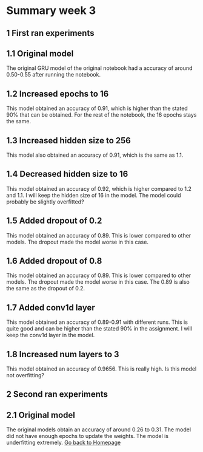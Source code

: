 # Summary week 3

## 1 First ran experiments
## 1.1 Original model

The original GRU model of the original notebook had a accuracy of around 0.50-0.55 after running the notebook.

## 1.2 Increased epochs to 16

This model obtained an accuracy of 0.91, which is higher than the stated 90% that can be obtained. For the rest of the notebook, the 16 epochs stays the same.

## 1.3 Increased hidden size to 256

This model also obtained an accuracy of 0.91, which is the same as 1.1.

## 1.4 Decreased hidden size to 16

This model obtained an accuracy of 0.92, which is higher compared to 1.2 and 1.1. I will keep the hidden size of 16 in the model. The model could probably be slightly overfitted?

## 1.5 Added dropout of 0.2
This model obtained an accuracy of 0.89. This is lower compared to other models. The dropout made the model worse in this case.

## 1.6 Added dropout of 0.8
This model obtained an accuracy of 0.89. This is lower compared to other models. The dropout made the model worse in this case. The 0.89 is also the same as the dropout of 0.2.

## 1.7 Added conv1d layer
This model obtained an accuracy of 0.89-0.91 with different runs. This is quite good and can be higher than the stated 90% in the assignment. I will keep the conv1d layer in the model.

## 1.8 Increased num layers to 3
This model obtained an accuracy of 0.9656. This is really high. Is this model not overfitting?

## 2 Second ran experiments
## 2.1 Original model

The original models obtain an accuracy of around 0.26 to 0.31. The model did not have enough epochs to update the weights. The model is underfitting extremely.
[Go back to Homepage](../README.md)
